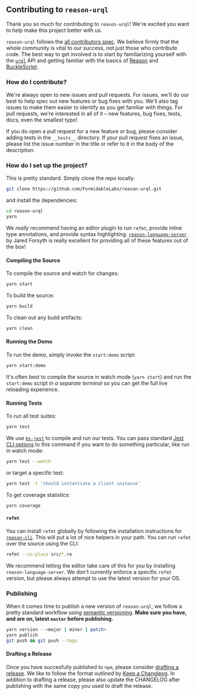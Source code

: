 ## Contributing to `reason-urql`

Thank you so much for contributing to `reason-urql`! We're excited you want to help make this project better with us.

`reason-urql` follows the [all contributors spec](https://allcontributors.org/). We believe firmly that the whole community is vital to our success, not just those who contribute code. The best way to get involved is to start by familiarizing yourself with the [`urql`](https://github.com/FormidableLabs/urql/) API and getting familiar with the basics of [Reason](https://reasonml.github.io/) and [BuckleScript](https://bucklescript.github.io/).

### How do I contribute?

We're always open to new issues and pull requests. For issues, we'll do our best to help spec out new features or bug fixes with you. We'll also tag issues to make them easier to identify as you get familiar with things. For pull requests, we're interested in all of it – new features, bug fixes, tests, docs, even the smallest typo!

If you do open a pull request for a new feature or bug, please consider adding tests in the `__tests__` directory. If your pull request fixes an issue, please list the issue number in the title or refer to it in the body of the description.

### How do I set up the project?

This is pretty standard. Simply clone the repo locally:

```sh
git clone https://github.com/FormidableLabs/reason-urql.git
```

and install the dependencies:

```sh
cd reason-urql
yarn
```

We _really_ recommend having an editor plugin to run `refmt`, provide inline type annotations, and provide syntax highlighting. [`reason-language-server`](https://github.com/jaredly/reason-language-server) by Jared Forsyth is really excellent for providing all of these features out of the box!

#### Compiling the Source

To compile the source and watch for changes:

```sh
yarn start
```

To build the source:

```sh
yarn build
```

To clean out any build artifacts:

```sh
yarn clean
```

#### Running the Demo

To run the demo, simply invoke the `start:demo` script:

```sh
yarn start:demo
```

It's often best to compile the source in watch mode (`yarn start`) and run the `start:demo` script _in a separate terminal_ so you can get the full live reloading experience.

#### Running Tests

To run all test suites:

```sh
yarn test
```

We use [`bs-jest`](https://github.com/glennsl/bs-jest) to compile and run our tests. You can pass standard [Jest CLI options](https://jestjs.io/docs/en/cli) to this command if you want to do something particular, like run in watch mode:

```sh
yarn test --watch
```

or target a specific test:

```sh
yarn test -t 'should instantiate a client instance'
```

To get coverage statistics:

```sh
yarn coverage
```

#### `refmt`

You can install `refmt` globally by following the installation instructions for [`reason-cli`](https://github.com/reasonml/reason-cli). This will put a lot of nice helpers in your path. You can run `refmt` over the source using the CLI:

```sh
refmt --in-place src/*.re
```

We recommend letting the editor take care of this for you by installing `reason-language-server`. We don't currently enforce a specific `refmt` version, but please always attempt to use the latest version for your OS.

### Publishing

When it comes time to publish a new version of `reason-urql`, we follow a pretty standard workflow using [semantic versioning](https://semver.org/). **Make sure you have, and are on, latest `master` before publishing.**

```sh
yarn version --<major | minor | patch>
yarn publish
git push && git push --tags
```

#### Drafting a Release

Once you have succesfully published to `npm`, please consider [drafting a release](https://github.com/FormidableLabs/reason-urql/releases). We like to follow the format outlined by [Keep a Changleog](https://keepachangelog.com/en/1.0.0/). In addition to drafting a release, please also update the CHANGELOG after publishing with the same copy you used to draft the release.
